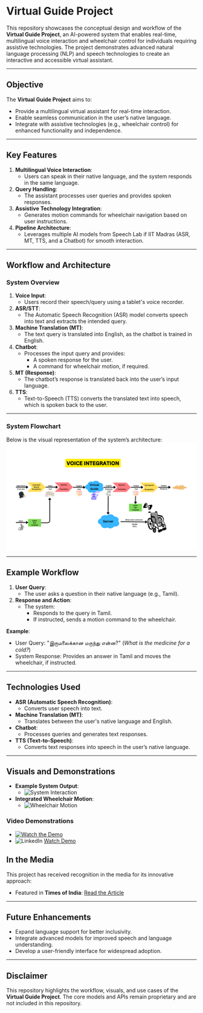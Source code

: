 # Virtual Guide Project

This repository showcases the conceptual design and workflow of the **Virtual Guide Project**, an AI-powered system that enables real-time, multilingual voice interaction and wheelchair control for individuals requiring assistive technologies. The project demonstrates advanced natural language processing (NLP) and speech technologies to create an interactive and accessible virtual assistant.

---

## Objective

The **Virtual Guide Project** aims to:
- Provide a multilingual virtual assistant for real-time interaction.
- Enable seamless communication in the user’s native language.
- Integrate with assistive technologies (e.g., wheelchair control) for enhanced functionality and independence.

---

## Key Features

1. **Multilingual Voice Interaction**:
   - Users can speak in their native language, and the system responds in the same language.
2. **Query Handling**:
   - The assistant processes user queries and provides spoken responses.
3. **Assistive Technology Integration**:
   - Generates motion commands for wheelchair navigation based on user instructions.
4. **Pipeline Architecture**:
   - Leverages multiple AI models from Speech Lab if IIT Madras (ASR, MT, TTS, and a Chatbot) for smooth interaction.

---

## Workflow and Architecture

### **System Overview**

1. **Voice Input**:
   - Users record their speech/query using a tablet's voice recorder.
2. **ASR/STT**: 
   - The Automatic Speech Recognition (ASR) model converts speech into text and extracts the intended query.
3. **Machine Translation (MT)**:
   - The text query is translated into English, as the chatbot is trained in English.
4. **Chatbot**:
   - Processes the input query and provides:
     - A spoken response for the user.
     - A command for wheelchair motion, if required.
5. **MT (Response)**:
   - The chatbot’s response is translated back into the user’s input language.
6. **TTS**:
   - Text-to-Speech (TTS) converts the translated text into speech, which is spoken back to the user.

---

### **System Flowchart**
Below is the visual representation of the system’s architecture:
![Flowchart](Voice%20integration%20flowchart.png)

---

## Example Workflow

1. **User Query**:
   - The user asks a question in their native language (e.g., Tamil).
2. **Response and Action**:
   - The system:
     - Responds to the query in Tamil.
     - If instructed, sends a motion command to the wheelchair.

**Example**:
- User Query: "இருமலைக்கான மருந்து என்ன?" (*What is the medicine for a cold?*)
- System Response: Provides an answer in Tamil and moves the wheelchair, if instructed.

---

## Technologies Used 

- **ASR (Automatic Speech Recognition)**:
  - Converts user speech into text.
- **Machine Translation (MT)**:
  - Translates between the user's native language and English.
- **Chatbot**:
  - Processes queries and generates text responses.
- **TTS (Text-to-Speech)**:
  - Converts text responses into speech in the user’s native language.

---

## Visuals and Demonstrations

- **Example System Output**:
  - ![System Interaction](media/system-demo.png)
- **Integrated Wheelchair Motion**:
  - ![Wheelchair Motion](media/wheelchair-motion.png)

### **Video Demonstrations**
- [![Watch the Demo](media/video-thumbnail.png)]([https://www.youtube.com/your-video-link](https://youtu.be/Wlsy0SmorPY?si=hALWZ2q75e7fI-X_))
- ![LinkedIn](https://img.shields.io/badge/LinkedIn-Demo-blue?logo=linkedin) [Watch Demo]([https://www.linkedin.com/posts/your-post-link1](https://www.linkedin.com/feed/update/urn:li:activity:7084514250777399296?utm_source=share&utm_medium=member_android))

## In the Media

This project has received recognition in the media for its innovative approach:

- Featured in **Times of India**: [Read the Article]([https://www.timesofindia.com/your-article-link](https://m-timesofindia-com.cdn.ampproject.org/c/s/m.timesofindia.com/india/iit-madras-is-trying-to-create-more-ranchos/amp_articleshow/101325210.cms))


---

## Future Enhancements

- Expand language support for better inclusivity.
- Integrate advanced models for improved speech and language understanding.
- Develop a user-friendly interface for widespread adoption.

---

## Disclaimer

This repository highlights the workflow, visuals, and use cases of the **Virtual Guide Project**. The core models and APIs remain proprietary and are not included in this repository.
